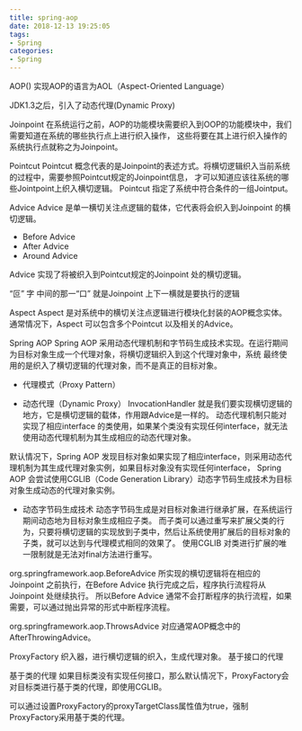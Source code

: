 ```yaml
---
title: spring-aop
date: 2018-12-13 19:25:05
tags:
- Spring
categories:
- Spring
---
```

AOP()
实现AOP的语言为AOL（Aspect-Oriented Language）

JDK1.3之后，引入了动态代理(Dynamic Proxy)

Joinpoint
在系统运行之前，AOP的功能模块需要织入到OOP的功能模块中，我们需要知道在系统的哪些执行点上进行织入操作，
这些将要在其上进行织入操作的系统执行点就称之为Joinpoint。

Pointcut
Pointcut 概念代表的是Joinpoint的表述方式。将横切逻辑织入当前系统的过程中，需要参照Pointcut规定的Joinpoint信息，
才可以知道应该往系统的哪些Jointpoint上织入横切逻辑。
Pointcut 指定了系统中符合条件的一组Jointput。


Advice
Advice 是单一横切关注点逻辑的载体，它代表将会织入到Joinpoint 的横切逻辑。

- Before Advice
- After Advice
- Around Advice

Advice 实现了将被织入到Pointcut规定的Joinpoint 处的横切逻辑。

“叵” 字
中间的那一“口” 就是Joinpoint
上下一横就是要执行的逻辑


Aspect
Aspect 是对系统中的横切关注点逻辑进行模块化封装的AOP概念实体。通常情况下，Aspect 可以包含多个Pointcut 以及相关的Advice。


Spring AOP
Spring AOP 采用动态代理机制和字节码生成技术实现。在运行期间为目标对象生成一个代理对象，将横切逻辑织入到这个代理对象中，系统
最终使用的是织入了横切逻辑的代理对象，而不是真正的目标对象。

- 代理模式（Proxy Pattern）

- 动态代理（Dynamic Proxy）
InvocationHandler 就是我们要实现横切逻辑的地方，它是横切逻辑的载体，作用跟Advice是一样的。
动态代理机制只能对实现了相应interface 的类使用，如果某个类没有实现任何interface，就无法使用动态代理机制为其生成相应的动态代理对象。

默认情况下，Spring AOP 发现目标对象如果实现了相应interface，则采用动态代理机制为其生成代理对象实例，如果目标对象没有实现任何interface，
Spring AOP 会尝试使用CGLIB（Code Generation Library）动态字节码生成技术为目标对象生成动态的代理对象实例。

- 动态字节码生成技术
动态字节码生成是对目标对象进行继承扩展，在系统运行期间动态地为目标对象生成相应子类。
而子类可以通过重写来扩展父类的行为，只要将横切逻辑的实现放到子类中，然后让系统使用扩展后的目标对象的子类，就可以达到与代理模式相同的效果了。
使用CGLIB 对类进行扩展的唯一限制就是无法对final方法进行重写。


org.springframework.aop.BeforeAdvice 所实现的横切逻辑将在相应的Joinpoint 之前执行，在Before Advice 执行完成之后，程序执行流程将从Joinpoint 处继续执行。
所以Before Advice 通常不会打断程序的执行流程，如果需要，可以通过抛出异常的形式中断程序流程。

org.springframework.aop.ThrowsAdvice 对应通常AOP概念中的 AfterThrowingAdvice。


ProxyFactory 织入器，进行横切逻辑的织入，生成代理对象。
基于接口的代理

基于类的代理
如果目标类没有实现任何接口，那么默认情况下，ProxyFactory会对目标类进行基于类的代理，即使用CGLIB。


可以通过设置ProxyFactory的proxyTargetClass属性值为true，强制ProxyFactory采用基于类的代理。







